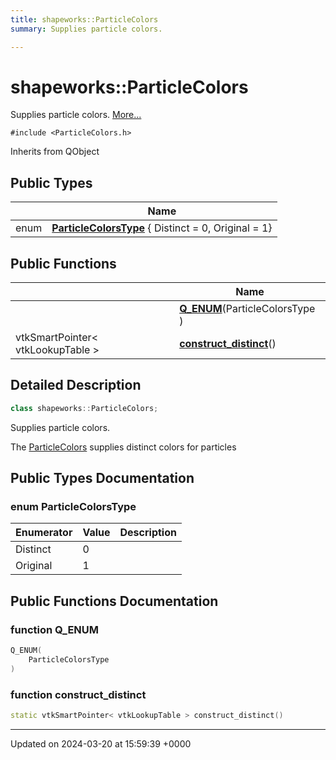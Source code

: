 ```yaml
---
title: shapeworks::ParticleColors
summary: Supplies particle colors. 

---
```


# shapeworks::ParticleColors



Supplies particle colors.  [More...](#detailed-description)


`#include <ParticleColors.h>`

Inherits from QObject

## Public Types

|                | Name           |
| -------------- | -------------- |
| enum| **[ParticleColorsType](../Classes/classshapeworks_1_1ParticleColors.md#enum-particlecolorstype)** { Distinct = 0, Original = 1} |

## Public Functions

|                | Name           |
| -------------- | -------------- |
| | **[Q_ENUM](../Classes/classshapeworks_1_1ParticleColors.md#function-q-enum)**(ParticleColorsType ) |
| vtkSmartPointer< vtkLookupTable > | **[construct_distinct](../Classes/classshapeworks_1_1ParticleColors.md#function-construct-distinct)**() |

## Detailed Description

```cpp
class shapeworks::ParticleColors;
```

Supplies particle colors. 

The [ParticleColors](../Classes/classshapeworks_1_1ParticleColors.md) supplies distinct colors for particles 

## Public Types Documentation

### enum ParticleColorsType

| Enumerator | Value | Description |
| ---------- | ----- | ----------- |
| Distinct | 0|   |
| Original | 1|   |




## Public Functions Documentation

### function Q_ENUM

```cpp
Q_ENUM(
    ParticleColorsType 
)
```


### function construct_distinct

```cpp
static vtkSmartPointer< vtkLookupTable > construct_distinct()
```


-------------------------------

Updated on 2024-03-20 at 15:59:39 +0000